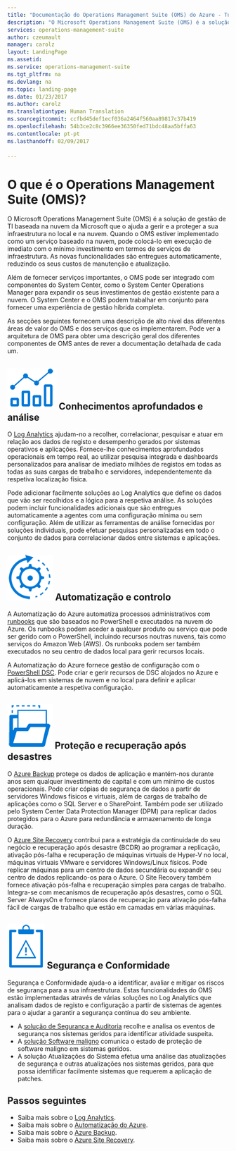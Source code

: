 ```yaml
---
title: "Documentação do Operations Management Suite (OMS) do Azure - Tutoriais | Microsoft Docs"
description: "O Microsoft Operations Management Suite (OMS) é a solução de gestão de TI baseada na nuvem da Microsoft que o ajuda a gerir e a proteger a sua infraestrutura no local e na nuvem. Este artigo identifica os diferentes serviços incluídos no OMS e fornece ligações para o respetivo conteúdo detalhado."
services: operations-management-suite
author: czeumault
manager: carolz
layout: LandingPage
ms.assetid: 
ms.service: operations-management-suite
ms.tgt_pltfrm: na
ms.devlang: na
ms.topic: landing-page
ms.date: 01/23/2017
ms.author: carolz
ms.translationtype: Human Translation
ms.sourcegitcommit: ccfbd45def1ecf036a2464f560aa89817c37b419
ms.openlocfilehash: 54b3ce2c8c3966ee36350fed71bdc48aa5bffa63
ms.contentlocale: pt-pt
ms.lasthandoff: 02/09/2017

---
```

# <a name="what-is-operations-management-suite-oms"></a>O que é o Operations Management Suite (OMS)?
O Microsoft Operations Management Suite (OMS) é a solução de gestão de TI baseada na nuvem da Microsoft que o ajuda a gerir e a proteger a sua infraestrutura no local e na nuvem.  Quando o OMS estiver implementado como um serviço baseado na nuvem, pode colocá-lo em execução de imediato com o mínimo investimento em termos de serviços de infraestrutura.  As novas funcionalidades são entregues automaticamente, reduzindo os seus custos de manutenção e atualização.

Além de fornecer serviços importantes, o OMS pode ser integrado com componentes do System Center, como o System Center Operations Manager para expandir os seus investimentos de gestão existente para a nuvem.  O System Center e o OMS podem trabalhar em conjunto para fornecer uma experiência de gestão híbrida completa.

As secções seguintes fornecem uma descrição de alto nível das diferentes áreas de valor do OMS e dos serviços que os implementarem.  Pode ver a arquitetura de OMS para obter uma descrição geral dos diferentes componentes de OMS antes de rever a documentação detalhada de cada um.

## <a name="insight-and-analyticsmediaoperations-management-suite-overviewicon-insight-analyticspng-insight-and-analytics"></a>![Conhecimentos aprofundados e análise](media/operations-management-suite-overview/icon-insight-analytics.png) Conhecimentos aprofundados e análise
O [Log Analytics](http://azure.microsoft.com/documentation/services/log-analytics) ajudam-no a recolher, correlacionar, pesquisar e atuar em relação aos dados de registo e desempenho gerados por sistemas operativos e aplicações. Fornece-lhe conhecimentos aprofundados operacionais em tempo real, ao utilizar pesquisa integrada e dashboards personalizados para analisar de imediato milhões de registos em todas as todas as suas cargas de trabalho e servidores, independentemente da respetiva localização física.

Pode adicionar facilmente soluções ao Log Analytics que define os dados que vão ser recolhidos e a lógica para a respetiva análise.  As soluções podem incluir funcionalidades adicionais que são entregues automaticamente a agentes com uma configuração mínima ou sem configuração.  Além de utilizar as ferramentas de análise fornecidas por soluções individuais, pode efetuar pesquisas personalizadas em todo o conjunto de dados para correlacionar dados entre sistemas e aplicações.  

## <a name="automation--controlmediaoperations-management-suite-overviewicon-automation-controlpng-automation--control"></a>![Automatização e controlo](media/operations-management-suite-overview/icon-automation-control.png) Automatização e controlo
A Automatização do Azure automatiza processos administrativos com [runbooks](../automation/automation-runbook-types.md) que são baseados no PowerShell e executados na nuvem do Azure.  Os runbooks podem aceder a qualquer produto ou serviço que pode ser gerido com o PowerShell, incluindo recursos noutras nuvens, tais como serviços do Amazon Web (AWS).  Os runbooks podem ser também executados no seu centro de dados local para gerir recursos locais.

A Automatização do Azure fornece gestão de configuração com o [PowerShell DSC](../automation/automation-dsc-overview.md).  Pode criar e gerir recursos de DSC alojados no Azure e aplicá-los em sistemas de nuvem e no local para definir e aplicar automaticamente a respetiva configuração.

## <a name="protection-and-recoverymediaoperations-management-suite-overviewicon-protection-recoverypng-protection-and-disaster-recovery"></a>![Proteção e recuperação](media/operations-management-suite-overview/icon-protection-recovery.png) Proteção e recuperação após desastres
O [Azure Backup](http://azure.microsoft.com/documentation/services/backup) protege os dados de aplicação e mantém-nos durante anos sem qualquer investimento de capital e com um mínimo de custos operacionais.  Pode criar cópias de segurança de dados a partir de servidores Windows físicos e virtuais, além de cargas de trabalho de aplicações como o SQL Server e o SharePoint.  Também pode ser utilizado pelo System Center Data Protection Manager (DPM) para replicar dados protegidos para o Azure para redundância e armazenamento de longa duração.

O [Azure Site Recovery](http://azure.microsoft.com/documentation/services/site-recovery) contribui para a estratégia da continuidade do seu negócio e recuperação após desastre (BCDR) ao programar a replicação, ativação pós-falha e recuperação de máquinas virtuais de Hyper-V no local, máquinas virtuais VMware e servidores Windows/Linux físicos. Pode replicar máquinas para um centro de dados secundária ou expandir o seu centro de dados replicando-os para o Azure. O Site Recovery também fornece ativação pós-falha e recuperação simples para cargas de trabalho. Integra-se com mecanismos de recuperação após desastres, como o SQL Server AlwaysOn e fornece planos de recuperação para ativação pós-falha fácil de cargas de trabalho que estão em camadas em várias máquinas.

## <a name="oms-security-and-compliancemediaoperations-management-suite-overviewicon-security-compliancepng-security-and-compliance"></a>![Segurança e conformidade de OMS](media/operations-management-suite-overview/icon-security-compliance.png) Segurança e Conformidade
Segurança e Conformidade ajuda-o a identificar, avaliar e mitigar os riscos de segurança para a sua infraestrutura.  Estas funcionalidades do OMS estão implementadas através de várias soluções no Log Analytics que analisam dados de registo e configuração a partir de sistemas de agentes para o ajudar a garantir a segurança contínua do seu ambiente.

* A [solução de Segurança e Auditoria](oms-security-getting-started.md) recolhe e analisa os eventos de segurança nos sistemas geridos para identificar atividade suspeita.
* A [solução Software maligno](../log-analytics/log-analytics-malware.md) comunica o estado de proteção de software maligno em sistemas geridos.  
* A solução Atualizações do Sistema efetua uma análise das atualizações de segurança e outras atualizações nos sistemas geridos, para que possa identificar facilmente sistemas que requerem a aplicação de patches.

## <a name="next-steps"></a>Passos seguintes
* Saiba mais sobre o [Log Analytics](http://azure.microsoft.com/documentation/services/log-analytics).
* Saiba mais sobre o [Automatização do Azure](../automation/automation-intro.md).
* Saiba mais sobre o [Azure Backup](http://azure.microsoft.com/documentation/services/backup).
* Saiba mais sobre o [Azure Site Recovery](http://azure.microsoft.com/documentation/services/site-recovery).


